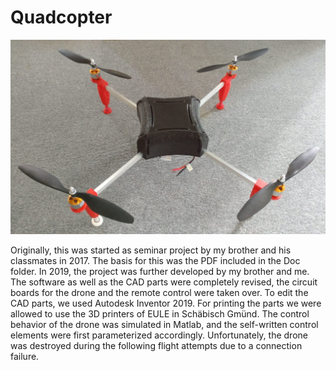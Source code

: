 # Quadcopter
<img src="Doc/Drone.jpeg" alt="Drone">

Originally, this was started  as seminar project by my brother and his classmates in 2017. 
The basis for this was the PDF included in the Doc folder. In 2019, the project was further 
developed by my brother and me. The software as well as the CAD parts were completely revised, 
the circuit boards for the drone and the remote control were taken over. To edit the CAD parts, 
we used Autodesk Inventor 2019. For printing the parts we were allowed to use the 3D printers 
of EULE in Schäbisch Gmünd. The control behavior of the drone was simulated in Matlab, and the 
self-written control elements were first parameterized accordingly. Unfortunately, the drone was
destroyed during the following flight attempts due to a connection failure.
